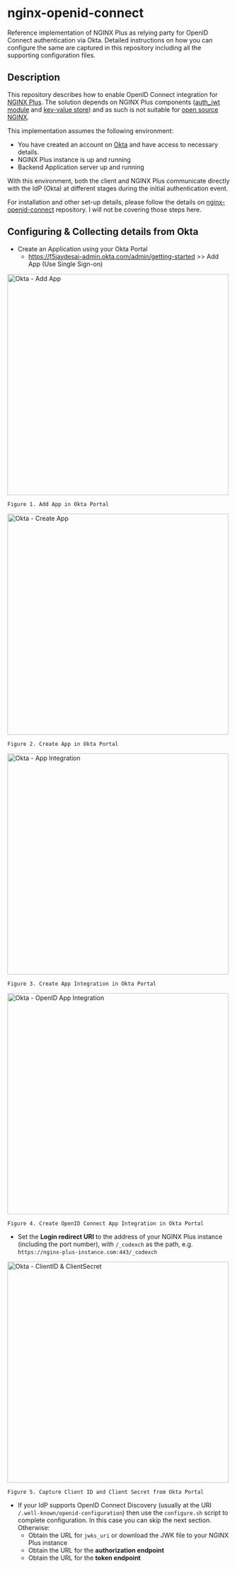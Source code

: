 
# nginx-openid-connect

Reference implementation of NGINX Plus as relying party for OpenID Connect authentication via Okta. Detailed instructions on how you can configure the same are captured in this repository including all the supporting configuration files. 

## Description

This repository describes how to enable OpenID Connect integration for [NGINX Plus](https://www.nginx.com/products/nginx/). The solution depends on NGINX Plus components ([auth_jwt module](http://nginx.org/en/docs/http/ngx_http_auth_jwt_module.html) and [key-value store](http://nginx.org/en/docs/http/ngx_http_keyval_module.html)) and as such is not suitable for [open source NGINX](http://www.nginx.org/en). 


This implementation assumes the following environment:

  * You have created an account on [Okta](https://www.okta.com/) and have access to necessary details.
  * NGINX Plus instance is up and running
  * Backend Application server up and running

With this environment, both the client and NGINX Plus communicate directly with the IdP (Okta) at different stages during the initial authentication event.

For installation and other set-up details, please follow the details on [nginx-openid-connect](https://github.com/nginxinc/nginx-openid-connect) repository. I will not be covering those steps here. 

## Configuring & Collecting details from Okta

  * Create an Application using your Okta Portal
    * https://f5jaydesai-admin.okta.com/admin/getting-started >> Add App (Use Single Sign-on)

   <img src=https://user-images.githubusercontent.com/52437445/114878931-14459000-9e44-11eb-9ee2-de169c3c55fe.png alt="Okta - Add App" width=500>
   
   `Figure 1. Add App in Okta Portal`

   <img src=https://user-images.githubusercontent.com/52437445/114880801-bd40ba80-9e45-11eb-9629-a2f46f3e0c20.png alt="Okta - Create App" width=500>
   
   `Figure 2. Create App in Okta Portal`

   <img src=https://user-images.githubusercontent.com/52437445/114880955-e82b0e80-9e45-11eb-9023-9f139048bfa7.png alt="Okta - App Integration" width=500>
   
   `Figure 3. Create App Integration in Okta Portal`
   
   <img src=https://user-images.githubusercontent.com/52437445/114881220-23c5d880-9e46-11eb-8940-a7127f1f41a8.png alt="Okta - OpenID App Integration" width=500>
   
   `Figure 4. Create OpenID Connect App Integration in Okta Portal`
       
   * Set the **Login redirect URI** to the address of your NGINX Plus instance (including the port number), with `/_codexch` as the path, e.g. `https://nginx-plus-instance.com:443/_codexch`
   
   <img src=https://user-images.githubusercontent.com/52437445/114881428-5a035800-9e46-11eb-9622-a08444a60459.png alt="Okta - ClientID & ClientSecret" width=500>
   
   `Figure 5. Capture Client ID and Client Secret from Okta Portal`
   
   

  * If your IdP supports OpenID Connect Discovery (usually at the URI `/.well-known/openid-configuration`) then use the `configure.sh` script to complete configuration. In this case you can skip the next section. Otherwise:
    * Obtain the URL for `jwks_uri` or download the JWK file to your NGINX Plus instance
    * Obtain the URL for the **authorization endpoint**
    * Obtain the URL for the **token endpoint**





